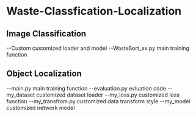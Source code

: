 # Waste-Classfication-Localization
## Image Classification
--Custom customized loader and model
--WasteSort_xx.py  main training function
## Object Localization
--main.py  main training function
--evaluation.py  evluation code
--my_dataset  customized dataset loader
--my_loss.py customized loss function
--my_transfrom.py customized data transform style
--my_model customized network model
